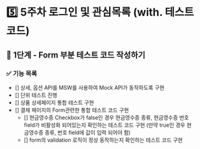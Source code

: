 # 5️⃣ 5주차 로그인 및 관심목록 (with. 테스트코드)
## 🎯 1단계 - Form 부분 테스트 코드 작성하기
### ✅ 기능 목록
- [] 상세, 옵션 API를 MSW를 사용하여 Mock API가 동작하도록 구현
- [] 단위 테스트 진행
- [] 상품 상세페이지 통합 테스트 구현
- [] 결제 페이지의 Form관련한 통합 테스트 코드 구현 
  - [] 현금영수증 Checkbox가 false인 경우 현금영수증 종류, 현금영수증 번호 field가 비활성화 되어있는지 확인하는 테스트 코드 구현 (만약 true인 경우 현금영수증 종류, 번호 field에 값이 입력 되어야 함)
  - [] form의 validation 로직이 정상 동작하는지 확인하는 테스트 코드 구현